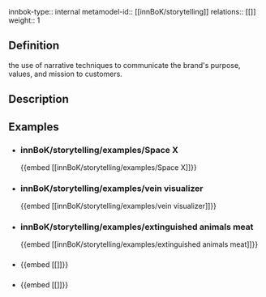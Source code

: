 
innbok-type:: internal
metamodel-id:: [[innBoK/storytelling]]
relations:: [[]]
weight:: 1

## Definition
the use of narrative techniques to communicate the brand's purpose, values, and mission to customers.
## Description
## Examples
- ### innBoK/storytelling/examples/Space X
	{{embed [[innBoK/storytelling/examples/Space X]]}}
- ### innBoK/storytelling/examples/vein visualizer
	{{embed [[innBoK/storytelling/examples/vein visualizer]]}}
- ### innBoK/storytelling/examples/extinguished animals meat
	{{embed [[innBoK/storytelling/examples/extinguished animals meat]]}}
- ### 
	{{embed [[]]}}
- ### 
	{{embed [[]]}}


